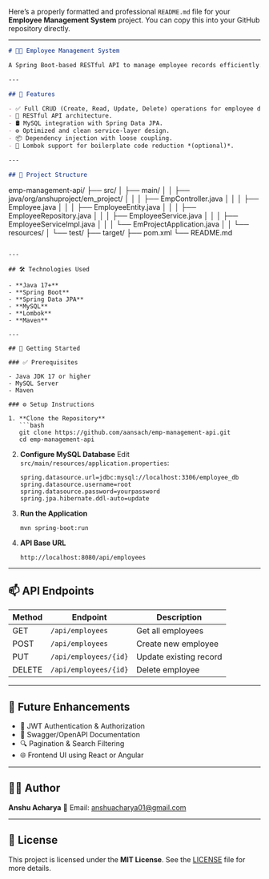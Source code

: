 Here’s a properly formatted and professional `README.md` file for your **Employee Management System** project. You can copy this into your GitHub repository directly.

---

```markdown
# 🧑‍💼 Employee Management System

A Spring Boot-based RESTful API to manage employee records efficiently. This system supports full CRUD operations and integrates with a MySQL database using Spring Data JPA. Designed with clean architecture and optimized database queries for better performance.

---

## 🚀 Features

- ✅ Full CRUD (Create, Read, Update, Delete) operations for employee data.
- 🔗 RESTful API architecture.
- 🛢️ MySQL integration with Spring Data JPA.
- ⚙️ Optimized and clean service-layer design.
- 📦 Dependency injection with loose coupling.
- 🧹 Lombok support for boilerplate code reduction *(optional)*.

---

## 🧱 Project Structure

```

emp-management-api/
├── src/
│   ├── main/
│   │   ├── java/org/anshuproject/em\_project/
│   │   │   ├── EmpController.java
│   │   │   ├── Employee.java
│   │   │   ├── EmployeeEntity.java
│   │   │   ├── EmployeeRepository.java
│   │   │   ├── EmployeeService.java
│   │   │   ├── EmployeeServiceImpl.java
│   │   │   └── EmProjectApplication.java
│   │   └── resources/
│   └── test/
├── target/
├── pom.xml
└── README.md

````

---

## 🛠️ Technologies Used

- **Java 17+**
- **Spring Boot**
- **Spring Data JPA**
- **MySQL**
- **Lombok**
- **Maven**

---

## 🏁 Getting Started

### ✅ Prerequisites

- Java JDK 17 or higher
- MySQL Server
- Maven

### ⚙️ Setup Instructions

1. **Clone the Repository**
   ```bash
   git clone https://github.com/aansach/emp-management-api.git
   cd emp-management-api
````

2. **Configure MySQL Database**
   Edit `src/main/resources/application.properties`:

   ```properties
   spring.datasource.url=jdbc:mysql://localhost:3306/employee_db
   spring.datasource.username=root
   spring.datasource.password=yourpassword
   spring.jpa.hibernate.ddl-auto=update
   ```

3. **Run the Application**

   ```bash
   mvn spring-boot:run
   ```

4. **API Base URL**

   ```
   http://localhost:8080/api/employees
   ```

---

## 📫 API Endpoints

| Method | Endpoint              | Description            |
| ------ | --------------------- | ---------------------- |
| GET    | `/api/employees`      | Get all employees      |
| POST   | `/api/employees`      | Create new employee    |
| PUT    | `/api/employees/{id}` | Update existing record |
| DELETE | `/api/employees/{id}` | Delete employee        |

---

## 🚧 Future Enhancements

* 🔐 JWT Authentication & Authorization
* 📖 Swagger/OpenAPI Documentation
* 🔍 Pagination & Search Filtering
* 🌐 Frontend UI using React or Angular

---

## 👨‍💻 Author

**Anshu Acharya**
📧 Email: [anshuacharya01@gmail.com](mailto:anshuacharya01@gmail.com)

---

## 📝 License

This project is licensed under the **MIT License**. See the [LICENSE](LICENSE) file for more details.


